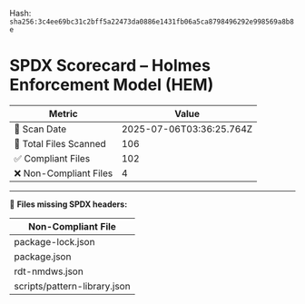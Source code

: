 
<!--
SPDX-License-Identifier: Declaratory-Royalty  
// Hash: sha256:2f68c89c84da2a929f037a3309d29577b54443220e7fd4fc991f815be9480ca2
🔒 Holmes Enforcement Model (HEM) – Declaratory Sovereign Logic  
🧠 Author: Mr. Holmes  
📜 License: Declaratory Royalty License (see LICENSE-HEM.md)  
📁 Repository: https://github.com/Gamerdudee/holmes-enforcement-model  
-->
Hash:
`sha256:3c4ee69bc31c2bff5a22473da0886e1431fb06a5ca8798496292e998569a8b8e`










# SPDX Scorecard – Holmes Enforcement Model (HEM)

| Metric | Value |
|--------|-------|
| 📅 Scan Date | 2025-07-06T03:36:25.764Z |
| 📂 Total Files Scanned | 106 |
| ✅ Compliant Files | 102 |
| ❌ Non-Compliant Files | 4 |


---

🚫 **Files missing SPDX headers:**

| Non-Compliant File |
|--------------------|
| package-lock.json |
| package.json |
| rdt-nmdws.json |
| scripts/pattern-library.json |
